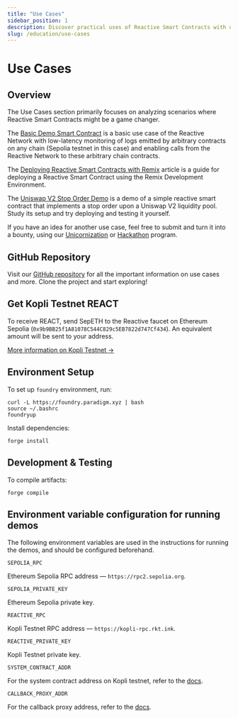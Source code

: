 ```yaml
---
title: "Use Cases"
sidebar_position: 1
description: Discover practical uses of Reactive Smart Contracts with demos on low-latency log monitoring and Uniswap V2 stop orders. Deploy and test these examples to boost your expertise.
slug: /education/use-cases
---
```


# Use Cases

## Overview

The Use Cases section primarily focuses on analyzing scenarios where Reactive Smart Contracts might be a game changer.

The [Basic Demo Smart Contract](use-case-1.md) is a basic use case of the Reactive Network with low-latency monitoring of logs emitted by arbitrary contracts on any chain (Sepolia testnet in this case) and enabling calls from the Reactive Network to these arbitrary chain contracts.

The [Deploying Reactive Smart Contracts with Remix](remix-ide-demo.md) article is a guide for deploying a Reactive Smart Contract using the Remix Development Environment.

The [Uniswap V2 Stop Order Demo](use-case-3.md) is a demo of a simple reactive smart contract that implements a stop order upon a Uniswap V2 liquidity pool. Study its setup and try deploying and testing it yourself.

If you have an idea for another use case, feel free to submit and turn it into a bounty, using our [Unicornization](https://reactive.network/unicornization) or [Hackathon](https://reactive.network/hackathon) program.

## GitHub Repository

Visit our [GitHub repository](https://github.com/Reactive-Network/reactive-smart-contract-demos) for all the important information on use cases and more. Clone the project and start exploring!

## Get Kopli Testnet REACT

To receive REACT, send SepETH to the Reactive faucet on Ethereum Sepolia (`0x9b9BB25f1A81078C544C829c5EB7822d747Cf434`). An equivalent amount will be sent to your address.

[More information on Kopli Testnet →](../../docs/kopli-testnet.mdx)

## Environment Setup

To set up `foundry` environment, run:

```
curl -L https://foundry.paradigm.xyz | bash
source ~/.bashrc
foundryup
```

Install dependencies:

```
forge install
```

## Development & Testing

To compile artifacts:

```
forge compile
```

## Environment variable configuration for running demos

The following environment variables are used in the instructions for running the demos, and should be configured beforehand.

`SEPOLIA_RPC`

Ethereum Sepolia RPC address — `https://rpc2.sepolia.org`.

`SEPOLIA_PRIVATE_KEY`

Ethereum Sepolia private key.

`REACTIVE_RPC`

Kopli Testnet RPC address — `https://kopli-rpc.rkt.ink`.

`REACTIVE_PRIVATE_KEY`

Kopli Testnet private key.

`SYSTEM_CONTRACT_ADDR`

For the system contract address on Kopli testnet, refer to the [docs](../../docs/kopli-testnet.mdx#kopli-testnet-information).

`CALLBACK_PROXY_ADDR`

For the callback proxy address, refer to the [docs](../../docs/origins-and-destinations.mdx#chains).
